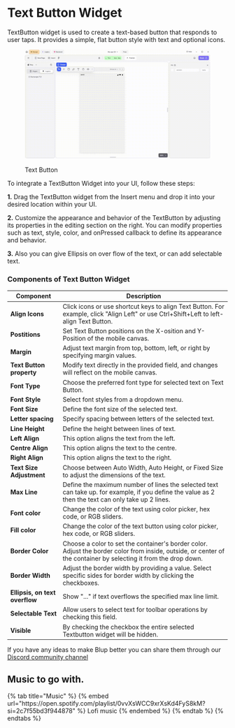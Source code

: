 # Text Button Widget

TextButton widget is used to create a text-based button that responds to user taps. It provides a simple, flat button style with text and optional icons.

<figure><img src="../../../.gitbook/assets/text-button-ui.gif" alt="Text Button"><figcaption><p>Text Button</p></figcaption></figure>

To integrate a TextButton Widget into your UI, follow these steps:

**1.** Drag the TextButton widget from the Insert menu and drop it into your desired location within your UI.

**2.** Customize the appearance and behavior of the TextButton by adjusting its properties in the editing section on the right. You can modify properties such as text, style, color, and onPressed callback to define its appearance and behavior.

**3.** Also you can give Ellipsis on over flow of the text, or can add selectable text.

### Components of Text Button Widget

<table>
  <thead>
    <tr>
      <th>Component</th>
      <th>Description</th>
    </tr>
  </thead>
  <tbody>
    <tr>
      <td><strong>Align Icons</strong></td>
      <td>Click icons or use shortcut keys to align Text Button. For example, click "Align Left" or use Ctrl+Shift+Left to left-align Text Button.</td>
    </tr>
    <tr>
      <td><strong>Postitions</strong></td>
      <td>Set Text Button positions on the X-osition and Y-Position of the mobile canvas.</td>
    </tr>
    <tr>
      <td><strong>Margin</strong></td>
      <td>Adjust text margin from top, bottom, left, or right by specifying margin values.</td>
    </tr>
    <tr>
      <td><strong>Text Button property</strong></td>
      <td>Modify text directly in the provided field, and changes will reflect on the mobile canvas.</td>
    </tr><tr>
      <td><strong>Font Type</strong></td>
      <td>Choose the preferred font type for selected text on Text Button.</td>
    </tr>
    <tr>
      <td><strong>Font Style</strong></td>
      <td>Select font styles from a dropdown menu.</td>
    </tr>
    <tr>
      <td><strong>Font Size</strong></td>
      <td>Define the font size of the selected text.</td>
    </tr>
    <tr>
      <td><strong>Letter spacing</strong></td>
      <td>Specify spacing between letters of the selected text.</td>
    </tr><tr>
      <td><strong>Line Height</strong></td>
      <td>Define the height between lines of text.</td>
    </tr><tr>
      <td><strong>Left Align</strong></td>
      <td>This option aligns the text from the left.</td>
    </tr><tr>
      <td><strong>Centre Align</strong></td>
      <td>This option aligns the text to the centre.</td>
    </tr><tr>
      <td><strong>Right Align</strong></td>
      <td>This option aligns the text to the right.</td>
    </tr><tr>
      <td><strong>Text Size Adjustment</strong></td>
      <td> Choose between Auto Width, Auto Height, or Fixed Size to adjust the dimensions of the text.</td>
    </tr>
    <tr>
      <td><strong>Max Line</strong></td>
      <td>Define the maximum number of lines the selected text can take up. for example, if you define the value as 2 then the text can only take up 2 lines.</td>
    </tr>
    <tr>
      <td><strong>Font color</strong></td>
      <td>Change the color of the text using color picker, hex code, or RGB sliders.</td>
    </tr><tr>
      <td><strong>Fill color</strong></td>
      <td>Change the color of the text button using color picker, hex code, or RGB sliders.</td>
    </tr><tr>
      <td><strong>Border Color</strong></td>
      <td>	Choose a color to set the container's border color. Adjust the border color from inside, outside, or center of the container by selecting it from the drop down.</td>
    </tr>
    <tr>
      <td><strong>Border Width</strong></td>
      <td>Adjust the border width by providing a value. Select specific sides for border width by clicking the checkboxes.</td>
    </tr>
     <tr>
      <td><strong>Ellipsis, on text overflow</strong></td>
      <td>Show "..." if text overflows the specified max line limit.</td>
    </tr>
     <tr>
      <td><strong>Selectable Text</strong></td>
      <td> Allow users to select text for toolbar operations by checking this field.</td>
    </tr>
    <tr>
      <td><strong>Visible</strong></td>
      <td>By checking the checkbox the entire selected Textbutton widget will be hidden.</td>
    </tr>
  </tbody>
</table>


If you have any ideas to make Blup better you can share them through our [Discord community channel ](https://discord.com/channels/940632966093234176/965313562425823303)

## Music to go with.
 
<div class="container">
  {% tab title="Music" %}
  {% embed url="https://open.spotify.com/playlist/0vvXsWCC9xrXsKd4FyS8kM?si=2c7f55bd3f944878" %}
  Lofi music
  {% endembed %}
  {% endtab %}
  {% endtabs %}
</div>